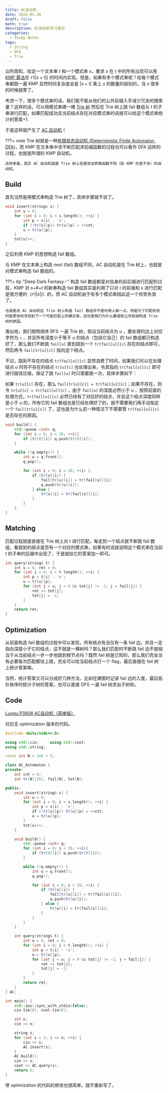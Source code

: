```yaml
---
title: AC自动机
date: 2024-01-26
draft: false
math: true
description: AC自动机学习笔记
categories:
  - Study Notes
tags:
  - String
  - DFA
  - Trie
---
```

众所周知，给定一个文本串 $t$ 和一个模式串 $s$，要求 $s$ 在 $t$ 中的所有出现可以用 [KMP 算法](https://oi-wiki.org/string/kmp/)在 $\mathcal{O}(|s+t|)$ 的时间内实现。但是，如果有多个模式串呢？给每个模式串都跑一遍 KMP 显然时间复杂度会是 $|s+t|$ 乘上 $s$ 的数量的级别的，当 $s$ 很多的时候就寄了。

考虑一下，很多个模式串的话，我们能不能从他们的公共前缀入手减少冗余的搜索量？这样的话，可以用模式串建一棵 [Trie 树](https://oi-wiki.org/string/trie/) 然后在 Trie 树上跳 fail 数组与 $t$ 的子串进行匹配，如果匹配成功且当前结点存在对应模式串的话就可以给这个模式串统计的答案+1.

于是这样就产生了 [AC 自动机](https://oi-wiki.org/string/ac-automaton)！

???+ note
	Trie 树就是一种[有限状态自动机 (Deterministic Finite Automaton, DFA)](https://www.wikiwand.com/en/Deterministic_finite_automaton)，而 KMP 在文本串中求不断匹配求前缀函数的过程也可以看作 DFA 运转的过程，也就是所谓的 KMP 自动机。
	
	这样来看，其实 AC 自动机就是 Trie 树上但是状态转移函数不同（和 KMP 的差不多）的自动机。

## Build

首先当然是用模式串构造 Trie 树了，具体步骤就不说了。

```cpp
void insert(string& s) {
	int u = 0;
	for (int i = 0; i < s.length(); ++i) {
		int p = s[i] - 'a';
		if (!tr[u][p]) tr[u][p] = ++cnt;
		u = tr[u][p];
	}
	tot[u]++;
}
```

之后利用 KMP 的思想构造 fail 数组。

与 KMP 在文本串上构造 next (fail) 数组不同，AC 自动机是在 Trie 树上，也就是对模式串构造 fail 数组的。

???+ tip "Deep Dark Fantasy♂"
	构造 fail 数组都是对自身的前后缀进行匹配的过程，KMP 对 $s$+#+$t$ 的新串构造 fail 数组其实是利用了只对 $t$ 的前缀和 $s$ 进行匹配是很方便的（$\mathcal{O}(|s|)$）的，而 AC 自动机由于有多个模式串因此这一个优势失效了。
	
	也就是说 AC 自动机在 Trie 树上构造 fail 数组并不是利用上面一点，而是为了匹配失败时能更快地寻找到下一个可能匹配上的模式串，这也是我们为什么要借助公共前缀构造 Trie 树的原因。

类似地，我们按照顺序 BFS 一遍 Trie 树，假设当前结点为 $u$ ，要处理的边上对应字符为 $\mathtt{c}$ ，并且所有深度小于等于 $u$ 的结点（包括它自己）的 fail 数组都已构造好了，那么我们不断跳 `fail[u]` 直到跳到一个 `tr[fail[u]][c]` 存在的结点即可，然后再令 `fail[tr[u][c]]` 指向这个结点。

不过，跳到不存在的结点 `tr[fail[u]][c]` 显然浪费了时间，如果我们可以在处理结点 $u$ 时将不存在的结点 `tr[u][c]` 也处理出来，令其指向 `tr[fail[u]][c]` 即可进行路径压缩，保证了跳 `fail[u]` 时只需要跳一次，具体步骤如下：

如果 `tr[u][c]` 存在，那么 `fail[tr[u][c]] = tr[fail[u]][c]`；如果不存在，则令 `tr[u][c] = tr[fail[u]][c]` ，由于 `fail[u]` 的深度必然小于 $u$ ，按照前面的处理方式，`tr[fail[u]][c]` 必然已经有了对应好的结点，并且这个结点深度同样是小于 $u$ 的，所有它的 fail 数组也是已经处理好了的，就不需要我们再手动指定一个 `fail[tr[u][c]]` 了，这也是为什么前一种情况下不需要管 `tr[fail[u]][c]` 是否存在的原因。

```cpp
void build() {
	std::queue <int> q;
	for (int i = 0; i < 26; ++i){
		if (tr[0][i]) q.push(tr[0][i]);
	}

	while (!q.empty()) {
		int u = q.front();
		q.pop();

		for (int i = 0; i < 26; ++i) {
			if (tr[u][i]) {
				fail[tr[u][i]] = tr[fail[u]][i];
				q.push(tr[u][i]);
			} else {
				tr[u][i] = tr[fail[u]][i];
			}
		}
	}
}
```

## Matching

匹配过程就是直接在 Trie 树上对 $t$ 进行匹配，每走到一个结点就不断跳 fail 数组，看跳到的结点是否有一个对应的模式串，如果有的话就说明这个模式串在当前 $t$ 的子串的后缀中出现了，于是就给它的答案加一即可。

```cpp
int query(string& t) {
	int u = 0, ret = 0;
	for (int i = 0; i < t.length(); ++i) {
		int p = t[i] - 'a';
		u = tr[u][p];
		for (int j = u; j > 0 && tot[j] != -1; j = fail[j]) {
			ret += tot[j];
			tot[j] = -1;
		}
	}
	return ret;
}
```

## Optimization

从前面构造 fail 数组的过程中可以发现，所有结点有且仅有一条 fail 边，并且一定指向深度小于它的结点，这不就是一棵树吗？那么我们匹配时不断跳 fail 边不就相当于从当前结点一步一步地跳到根节点吗？既然 fail 树是已知的，那么我们完全没有必要每次匹配都往上跳，完全可以给当前结点打一个 flag，最后直接在 fail 树上统计答案嘛。

当然，统计答案又可以分成好几种方法，比如在建图时记录 fail 边的入度，最后拓扑排序时统计子树的答案，也可以直接 DFS 一遍 fail 树求出子树和。

## Code

[Luogu P3808 AC自动机（简单版）](https://www.luogu.com.cn/problem/P3808)

对应无 optimization 版本的代码。

```cpp
#include <bits/stdc++.h>

using std::cin;		using std::cout;
using std::string;

const int N = 1e6 + 5;

class AC_Automaton {
private:
	int cnt = 0;
	int tr[N][26], fail[N], tot[N];

public:
	void insert(string& s) {
		int u = 0;
		for (int i = 0; i < s.length(); ++i) {
			int p = s[i] - 'a';
			if (!tr[u][p]) tr[u][p] = ++cnt;
			u = tr[u][p];
		}
		tot[u]++;
	}

	void build() {
		std::queue <int> q;
		for (int i = 0; i < 26; ++i){
			if (tr[0][i]) q.push(tr[0][i]);
		}

		while (!q.empty()) {
			int u = q.front();
			q.pop();

			for (int i = 0; i < 26; ++i) {
				if (tr[u][i]) {
					fail[tr[u][i]] = tr[fail[u]][i];
					q.push(tr[u][i]);
				} else {
					tr[u][i] = tr[fail[u]][i];
				}
			}
		}
	}

	int query(string& t) {
		int u = 0, ret = 0;
		for (int i = 0; i < t.length(); ++i) {
			int p = t[i] - 'a';
			u = tr[u][p];
			for (int j = u; j > 0 && tot[j] != -1; j = fail[j]) {
				ret += tot[j];
				tot[j] = -1;
			}
		}
		return ret;
	}
} AC;

int main() {
	std::ios::sync_with_stdio(false);
	cin.tie(0), cout.tie(0);

	int n;
	cin >> n;

	string s;
	for (int i = 1; i <= n; ++i) {
		cin >> s;
		AC.insert(s);
	}
	AC.build();
	cin >> s;
	cout << AC.query(s);
	return 0;
}
```

带 optimization 的代码的修改也很简单，就不重新写了。